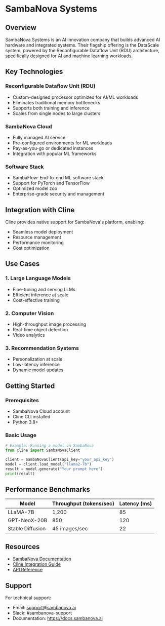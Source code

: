 # SambaNova Systems

## Overview
SambaNova Systems is an AI innovation company that builds advanced AI hardware and integrated systems. Their flagship offering is the DataScale system, powered by the Reconfigurable Dataflow Unit (RDU) architecture, specifically designed for AI and machine learning workloads.

## Key Technologies

### Reconfigurable Dataflow Unit (RDU)
- Custom-designed processor optimized for AI/ML workloads
- Eliminates traditional memory bottlenecks
- Supports both training and inference
- Scales from single nodes to large clusters

### SambaNova Cloud
- Fully managed AI service
- Pre-configured environments for ML workloads
- Pay-as-you-go or dedicated instances
- Integration with popular ML frameworks

### Software Stack
- SambaFlow: End-to-end ML software stack
- Support for PyTorch and TensorFlow
- Optimized model zoo
- Enterprise-grade security and management

## Integration with Cline
Cline provides native support for SambaNova's platform, enabling:
- Seamless model deployment
- Resource management
- Performance monitoring
- Cost optimization

## Use Cases

### 1. Large Language Models
- Fine-tuning and serving LLMs
- Efficient inference at scale
- Cost-effective training

### 2. Computer Vision
- High-throughput image processing
- Real-time object detection
- Video analytics

### 3. Recommendation Systems
- Personalization at scale
- Low-latency inference
- Dynamic model updates

## Getting Started

### Prerequisites
- SambaNova Cloud account
- Cline CLI installed
- Python 3.8+

### Basic Usage
```python
# Example: Running a model on SambaNova
from cline import SambaNovaClient

client = SambaNovaClient(api_key="your_api_key")
model = client.load_model("llama2-7b")
result = model.generate("Your prompt here")
print(result)
```

## Performance Benchmarks
| Model | Throughput (tokens/sec) | Latency (ms) |
|-------|------------------------|--------------|
| LLaMA-7B | 1,200 | 85 |
| GPT-NeoX-20B | 850 | 120 |
| Stable Diffusion | 45 images/sec | 22 |

## Resources
- [SambaNova Documentation](https://sambanova.ai/documentation/)
- [Cline Integration Guide](https://docs.cline.ai/integrations/sambanova)
- [API Reference](https://api.sambanova.ai/reference)

## Support
For technical support:
- Email: support@sambanova.ai
- Slack: #sambanova-support
- Documentation: https://docs.sambanova.ai
